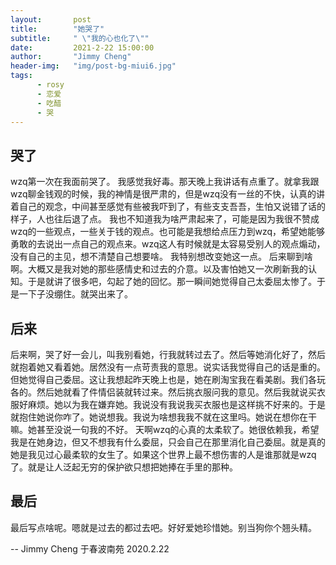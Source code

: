 ```yaml
---
layout:       post
title:        "她哭了"
subtitle:     " \"我的心也化了\""
date:         2021-2-22 15:00:00
author:       "Jimmy Cheng"
header-img:   "img/post-bg-miui6.jpg"
tags:
      - rosy
      - 恋爱
      - 吃醋
      - 哭
---
```


## 哭了
wzq第一次在我面前哭了。
我感觉我好毒。那天晚上我讲话有点重了。就拿我跟wzq聊金钱观的时候，我的神情是很严肃的，但是wzq没有一丝的不快，认真的讲着自己的观念，中间甚至感觉有些被我吓到了，有些支支吾吾，生怕又说错了话的样子，人也往后退了点。
我也不知道我为啥严肃起来了，可能是因为我很不赞成wzq的一些观点，一些关于钱的观点。也可能是我想给点压力到wzq，希望她能够勇敢的去说出一点自己的观点来。wzq这人有时候就是太容易受别人的观点煽动，没有自己的主见，想不清楚自己想要啥。
我特别想改变她这一点。
后来聊到啥啊。大概又是我对她的那些感情史和过去的介意。以及害怕她又一次刷新我的认知。于是就讲了很多吧，勾起了她的回忆。那一瞬间她觉得自己太委屈太惨了。于是一下子没绷住。就哭出来了。

## 后来
后来啊，哭了好一会儿，叫我别看她，行我就转过去了。然后等她消化好了，然后就抱着她又看着她。居然没有一点苛责我的意思。说实话我觉得自己的话是重的。但她觉得自己委屈。这让我想起昨天晚上也是，她在刷淘宝我在看美剧。我们各玩各的。然后她就看了件情侣装就转过来。然后挑衣服问我的意见。然后我就说买衣服好麻烦。她以为我在嫌弃她。我说没有我说我买衣服也是这样挑不好来的。于是就抱住她说你咋了。她说想我。我说为啥想我我不就在这里吗。她说在想你在干嘛。她甚至没说一句我的不好。
天啊wzq的心真的太柔软了。她很依赖我，希望我是在她身边，但又不想我有什么委屈，只会自己在那里消化自己委屈。就是真的她是我见过心最柔软的女生了。如果这个世界上最不想伤害的人是谁那就是wzq了。就是让人泛起无穷的保护欲只想把她捧在手里的那种。

## 最后
最后写点啥呢。嗯就是过去的都过去吧。好好爱她珍惜她。别当狗你个翘头精。

-- Jimmy Cheng 于春波南苑 2020.2.22